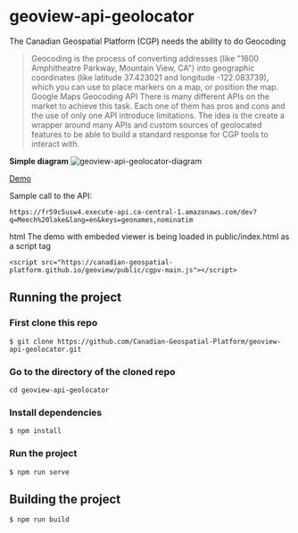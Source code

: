 # geoview-api-geolocator

The Canadian Geospatial Platform (CGP) needs the ability to do Geocoding

>Geocoding is the process of converting addresses (like "1600 Amphitheatre Parkway, Mountain View, CA") into geographic coordinates (like latitude 37.423021 and longitude -122.083739), which you can use to place markers on a map, or position the map. Google Maps Geocoding API
There is many different APIs on the market to achieve this task. Each one of them has pros and cons and the use of only one API introduce limitations. The idea is the create a wrapper around many APIs and custom sources of geolocated features to be able to build a standard response for CGP tools to interact with.

__Simple diagram__
![geoview-api-geolocator-diagram](https://user-images.githubusercontent.com/3472990/198357917-ba7cb402-bb81-4e46-b42d-4e00e0bdbf16.png)

[Demo](https://jolevesq.github.io/geoview-api-geolocator/index.html)

Sample call to the API:
```
https://fr59c5usw4.execute-api.ca-central-1.amazonaws.com/dev?q=Meech%20lake&lang=en&keys=geonames,nominatim
```

html
The demo with embeded viewer is being loaded in public/index.html as a script tag
```
<script src="https://canadian-geospatial-platform.github.io/geoview/public/cgpv-main.js"></script>
```

## Running the project

### First clone this repo

```
$ git clone https://github.com/Canadian-Geospatial-Platform/geoview-api-geolocator.git
```

### Go to the directory of the cloned repo

```
cd geoview-api-geolocator
```

### Install dependencies

```
$ npm install
```

### Run the project

```
$ npm run serve
```

## Building the project

```
$ npm run build
```
